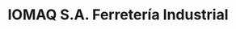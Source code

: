 ---
title: "IOMAQ S.A. Ferretería Industrial"
url: /el-talar/iomaq-s-a-ferreteria-industrial/
shop: Eisenwaren
---